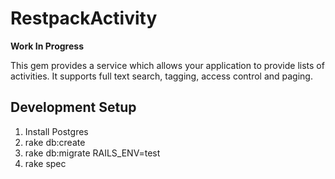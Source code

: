 # RestpackActivity

**Work In Progress**

This gem provides a service which allows your application to provide lists of activities. It supports full text search, tagging, access control and paging.

## Development Setup

1. Install Postgres
2. rake db:create
3. rake db:migrate RAILS_ENV=test
4. rake spec
